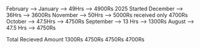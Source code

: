 February --> 
January --> 49Hrs --> 4900Rs
2025 Started
December --> 36Hrs --> 3600Rs
November --> 50Hrs --> 5000Rs received only 4700Rs
October --> 47.5Hrs --> 4750Rs
September --> 13 Hrs --> 1300Rs
August --> 47.5 Hrs --> 4750Rs


Total Recieved Amount
1300Rs
4750Rs
4750Rs
4700Rs


